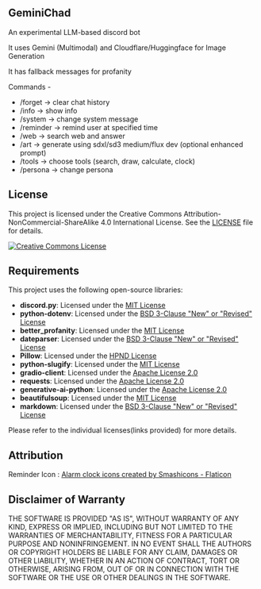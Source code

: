 ## GeminiChad
An experimental LLM-based discord bot

It uses Gemini (Multimodal) and Cloudflare/Huggingface for Image Generation

It has fallback messages for profanity

Commands -
- /forget -> clear chat history
- /info -> show info
- /system -> change system message
- /reminder -> remind user at specified time 
- /web -> search web and answer
- /art -> generate using sdxl/sd3 medium/flux dev (optional enhanced prompt)
- /tools -> choose tools (search, draw, calculate, clock)
- /persona -> change persona

## License

This project is licensed under the Creative Commons Attribution-NonCommercial-ShareAlike 4.0 International License. See the [LICENSE](LICENSE) file for details.

[![Creative Commons License](https://i.creativecommons.org/l/by-nc-sa/4.0/88x31.png)](http://creativecommons.org/licenses/by-nc-sa/4.0/)

## Requirements

This project uses the following open-source libraries:

- **discord.py**: Licensed under the [MIT License](https://github.com/Rapptz/discord.py/blob/master/LICENSE)
- **python-dotenv**: Licensed under the [BSD 3-Clause "New" or "Revised" License](https://github.com/theskumar/python-dotenv/blob/main/LICENSE)
- **better_profanity**: Licensed under the [MIT License](https://github.com/snguyenthanh/better_profanity/blob/master/LICENSE)
- **dateparser**: Licensed under the [BSD 3-Clause "New" or "Revised" License](https://github.com/scrapinghub/dateparser/blob/master/LICENSE)
- **Pillow**: Licensed under the [HPND License](https://github.com/python-pillow/Pillow/blob/main/LICENSE)
- **python-slugify**: Licensed under the [MIT License](https://github.com/un33k/python-slugify/blob/master/LICENSE)
- **gradio-client**: Licensed under the [Apache License 2.0](https://github.com/gradio-app/gradio/blob/main/LICENSE)
- **requests**: Licensed under the [Apache License 2.0](https://github.com/psf/requests/blob/main/LICENSE)
- **generative-ai-python**: Licensed under the [Apache License 2.0](https://github.com/google-gemini/generative-ai-python/blob/main/LICENSE)
- **beautifulsoup**: Licensed under the [MIT License](https://git.launchpad.net/beautifulsoup/tree/LICENSE?h=4.13)
- **markdown**: Licensed under the [BSD 3-Clause "New" or "Revised" License](https://github.com/Python-Markdown/markdown/blob/master/LICENSE.md)

Please refer to the individual licenses(links provided) for more details.

## Attribution

Reminder Icon : <a href="https://www.flaticon.com/free-icons/alarm-clock" title="alarm clock icons">Alarm clock icons created by Smashicons - Flaticon</a>

## Disclaimer of Warranty

THE SOFTWARE IS PROVIDED "AS IS", WITHOUT WARRANTY OF ANY KIND, EXPRESS OR IMPLIED, INCLUDING BUT NOT LIMITED TO THE WARRANTIES OF MERCHANTABILITY, FITNESS FOR A PARTICULAR PURPOSE AND NONINFRINGEMENT. IN NO EVENT SHALL THE AUTHORS OR COPYRIGHT HOLDERS BE LIABLE FOR ANY CLAIM, DAMAGES OR OTHER LIABILITY, WHETHER IN AN ACTION OF CONTRACT, TORT OR OTHERWISE, ARISING FROM, OUT OF OR IN CONNECTION WITH THE SOFTWARE OR THE USE OR OTHER DEALINGS IN THE SOFTWARE.